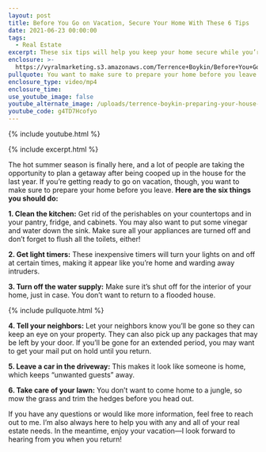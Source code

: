 ```yaml
---
layout: post
title: Before You Go on Vacation, Secure Your Home With These 6 Tips
date: 2021-06-23 00:00:00
tags:
  - Real Estate
excerpt: These six tips will help you keep your home secure while you’re away.
enclosure: >-
  https://vyralmarketing.s3.amazonaws.com/Terrence+Boykin/Before+You+Go+on+Vacation%2C+Secure+Your+Home+With+These+6+Tips.mp4
pullquote: You want to make sure to prepare your home before you leave.
enclosure_type: video/mp4
enclosure_time:
use_youtube_image: false
youtube_alternate_image: /uploads/terrence-boykin-preparing-your-house-for-summer-trips-yt.jpg
youtube_code: g4TD7Hcofyo
---
```

{% include youtube.html %}

{% include excerpt.html %}

The hot summer season is finally here, and a lot of people are taking the opportunity to plan a getaway after being cooped up in the house for the last year. If you’re getting ready to go on vacation, though, you want to make sure to prepare your home before you leave. **Here are the six things you should do:**

**1\. Clean the kitchen:** Get rid of the perishables on your countertops and in your pantry, fridge, and cabinets. You may also want to put some vinegar and water down the sink. Make sure all your appliances are turned off and don’t forget to flush all the toilets, either\!

**2\. Get light timers:** These inexpensive timers will turn your lights on and off at certain times, making it appear like you’re home and warding away intruders.

**3\. Turn off the water supply:** Make sure it’s shut off for the interior of your home, just in case. You don’t want to return to a flooded house.

{% include pullquote.html %}

**4\. Tell your neighbors:** Let your neighbors know you’ll be gone so they can keep an eye on your property. They can also pick up any packages that may be left by your door. If you’ll be gone for an extended period, you may want to get your mail put on hold until you return.

**5\. Leave a car in the driveway:** This makes it look like someone is home, which keeps “unwanted guests” away.

**6\. Take care of your lawn:** You don’t want to come home to a jungle, so mow the grass and trim the hedges before you head out.

If you have any questions or would like more information, feel free to reach out to me. I’m also always here to help you with any and all of your real estate needs. In the meantime, enjoy your vacation—I look forward to hearing from you when you return\!
